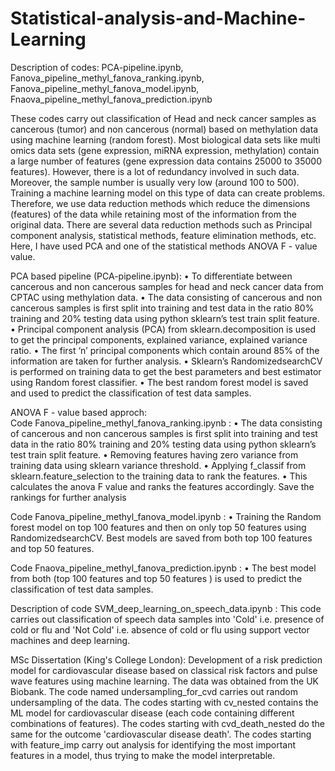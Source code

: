 # Statistical-analysis-and-Machine-Learning

Description of codes: PCA-pipeline.ipynb, Fanova_pipeline_methyl_fanova_ranking.ipynb, Fanova_pipeline_methyl_fanova_model.ipynb, Fnaova_pipeline_methyl_fanova_prediction.ipynb

These codes carry out classification of Head and neck cancer samples as cancerous (tumor) and non cancerous (normal) based on methylation data using 
machine learning (random forest). Most biological data sets like multi omics data sets (gene expression, miRNA expression, methylation) contain a large number of features (gene expression data contains 25000 to 35000 features). However, there is a lot of redundancy involved in such data. Moreover, the sample number is usually very low (around 100 to 500). Training a machine learning model on this type of data can create problems. Therefore, we use data reduction methods which reduce the dimensions (features) of the data while retaining most of the information from the original data. There are several data reduction methods such as Principal component analysis, statistical methods, feature elimination methods, etc. Here, I have used PCA and one of the statistical methods ANOVA F - value value.

PCA based pipeline (PCA-pipeline.ipynb):
    • To differentiate between cancerous and non cancerous samples for head and neck cancer data from CPTAC using methylation data.
    • The data consisting of cancerous and non cancerous samples is first split into training and test data in the ratio 80% training and 20% testing data using python sklearn’s test train split feature.
    • Principal component analysis (PCA) from sklearn.decomposition is used to get the principal components, explained variance, explained variance ratio.
    • The first ‘n’ principal components which contain around 85% of the information are taken for further analysis. 
    • Sklearn’s RandomizedsearchCV is performed on training data to get the best parameters and best estimator using Random forest classifier.
    • The best random forest model is saved and used to predict the classification of test data samples.
    
 ANOVA F - value based approch:   
 Code Fanova_pipeline_methyl_fanova_ranking.ipynb : 
     • The data consisting of cancerous and non cancerous samples is first split into training and test data in the ratio 80% training and 20% testing data using python sklearn’s test train split feature.
    • Removing features having zero variance from training data using sklearn variance threshold.
    • Applying f_classif from sklearn.feature_selection to the training data to rank the features.
    • This calculates the anova F value and ranks the features accordingly. Save the rankings for further analysis
    
 Code Fanova_pipeline_methyl_fanova_model.ipynb :
    • Training the Random forest model on top 100 features and then on only top 50 features using RandomizedsearchCV. Best models are saved from both top 100 features and top 50 features.
    
  Code Fnaova_pipeline_methyl_fanova_prediction.ipynb :
    • The best model from both (top 100 features and top 50 features ) is used to predict the classification of test data samples.
    

Description of code SVM_deep_learning_on_speech_data.ipynb : 
This code carries out classification of speech data samples into 'Cold' i.e. presence of cold or flu and 'Not Cold' i.e. absence of cold or flu using support vector machines and deep learning. 

MSc Dissertation (King's College London): Development of a risk prediction model for cardiovascular disease based on classical risk factors and pulse wave features using machine learning. The data was obtained from the UK Biobank.
The code named undersampling_for_cvd carries out random undersampling of the data.
The codes starting with cv_nested contains the ML model for cardiovascular disease (each code containing different combinations of features). The codes starting with cvd_death_nested do the same for the outcome 'cardiovascular disease death'. The codes starting with feature_imp carry out analysis for identifying the most important features in a model, thus trying to make the model interpretable.
